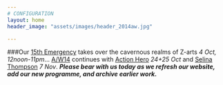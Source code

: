 ```yaml
---
# CONFIGURATION
layout: home
header_image: "assets/images/header_2014aw.jpg"

---
```

###Our [15th Emergency](/current/2014-emergency) takes over the cavernous realms of Z-arts *4 Oct, 12noon-11pm*… [A/W14](/current/2014-autumnwinter) continues with [Action Hero](/current/2014-autumnwinter/actionhero) *24+25 Oct* and [Selina Thompson](/current/2014-autumnwinter/thompson) *7 Nov*.
***Please bear with us today as we refresh our website, add our new programme, and archive earlier work.***
